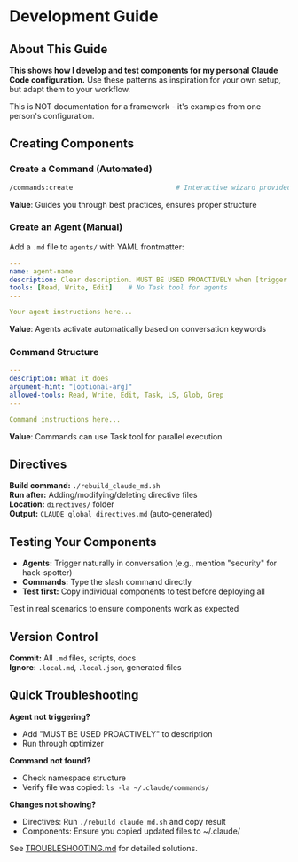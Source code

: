 # Development Guide

## About This Guide

**This shows how I develop and test components for my personal Claude Code configuration.** Use these patterns as inspiration for your own setup, but adapt them to your workflow.

This is NOT documentation for a framework - it's examples from one person's configuration.

## Creating Components

### Create a Command (Automated)
```bash
/commands:create                          # Interactive wizard provided by this repo
```
**Value**: Guides you through best practices, ensures proper structure

### Create an Agent (Manual)
Add a `.md` file to `agents/` with YAML frontmatter:

```yaml
---
name: agent-name
description: Clear description. MUST BE USED PROACTIVELY when [trigger keywords].
tools: [Read, Write, Edit]    # No Task tool for agents
---

Your agent instructions here...
```

**Value**: Agents activate automatically based on conversation keywords

### Command Structure
```yaml
---
description: What it does
argument-hint: "[optional-arg]"
allowed-tools: Read, Write, Edit, Task, LS, Glob, Grep
---

Command instructions here...
```

**Value**: Commands can use Task tool for parallel execution

## Directives

**Build command:** `./rebuild_claude_md.sh`  
**Run after:** Adding/modifying/deleting directive files  
**Location:** `directives/` folder  
**Output:** `CLAUDE_global_directives.md` (auto-generated)

## Testing Your Components

- **Agents:** Trigger naturally in conversation (e.g., mention "security" for hack-spotter)
- **Commands:** Type the slash command directly
- **Test first:** Copy individual components to test before deploying all

Test in real scenarios to ensure components work as expected

## Version Control

**Commit:** All `.md` files, scripts, docs  
**Ignore:** `.local.md`, `.local.json`, generated files

## Quick Troubleshooting

**Agent not triggering?**
- Add "MUST BE USED PROACTIVELY" to description
- Run through optimizer

**Command not found?**
- Check namespace structure
- Verify file was copied: `ls -la ~/.claude/commands/`

**Changes not showing?**
- Directives: Run `./rebuild_claude_md.sh` and copy result
- Components: Ensure you copied updated files to ~/.claude/

See [TROUBLESHOOTING.md](TROUBLESHOOTING.md) for detailed solutions.